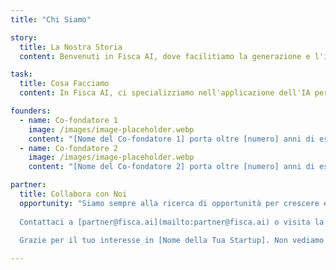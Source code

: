 ```yaml
---
title: "Chi Siamo"

story:
  title: La Nostra Storia
  content: Benvenuti in Fisca AI, dove facilitiamo la generazione e l'interpretazione della fatturazione medica utilizzando l'IA. Fondata nel 2024, il nostro viaggio è iniziato quando...

task:
  title: Cosa Facciamo
  content: In Fisca AI, ci specializziamo nell'applicazione dell'IA per risolvere i problemi di fatturazione medica, risparmiando tempo e permettendo ai medici di concentrarsi sui pazienti invece che sulla fatturazione. Il nostro obiettivo è migliorare la precisione e lo sforzo nella creazione, validazione o comprensione delle fatture mediche. Siamo impegnati a...

founders:
  - name: Co-fondatore 1
    image: /images/image-placeholder.webp
    content: "[Nome del Co-fondatore 1] porta oltre [numero] anni di esperienza in [settore o industria]. Prima di fondare [Nome della Tua Startup], [lui/lei] ha lavorato presso [precedente lavoro o risultato notevole]. [Lui/Lei] possiede una [laurea] in [campo] presso [università]. Nel tempo libero, [lui/lei] ama [hobby o interesse]."
  - name: Co-fondatore 2
    image: /images/image-placeholder.webp
    content: "[Nome del Co-fondatore 2] porta oltre [numero] anni di esperienza in [settore o industria]. Prima di fondare [Nome della Tua Startup], [lui/lei] ha lavorato presso [precedente lavoro o risultato notevole]. [Lui/Lei] possiede una [laurea] in [campo] presso [università]. Nel tempo libero, [lui/lei] ama [hobby o interesse]."

partner:
  title: Collabora con Noi
  opportunity: "Siamo sempre alla ricerca di opportunità per crescere e collaborare con altri che condividono la nostra visione. Se sei interessato a collaborare con noi o a scoprire di più su cosa possiamo realizzare insieme, non esitare a contattarci.
  
  Contattaci a [partner@fisca.ai](mailto:partner@fisca.ai) o visita la nostra [Pagina di Contatto](http://fisca.ai/contact).
  
  Grazie per il tuo interesse in [Nome della Tua Startup]. Non vediamo l'ora di esplorare nuove opportunità insieme!"

---
```

